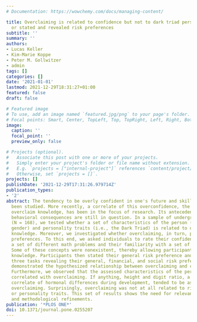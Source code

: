 ```yaml
---
# Documentation: https://wowchemy.com/docs/managing-content/

title: Overclaiming is related to confidence but not to dark triad personality traits
  or stated and revealed risk preferences
subtitle: ''
summary: ''
authors:
- Lucas Keller
- Kim-Marie Koppe
- Peter M. Gollwitzer
- admin
tags: []
categories: []
date: '2021-01-01'
lastmod: 2021-12-29T18:31:27+01:00
featured: false
draft: false

# Featured image
# To use, add an image named `featured.jpg/png` to your page's folder.
# Focal points: Smart, Center, TopLeft, Top, TopRight, Left, Right, BottomLeft, Bottom, BottomRight.
image:
  caption: ''
  focal_point: ''
  preview_only: false

# Projects (optional).
#   Associate this post with one or more of your projects.
#   Simply enter your project's folder or file name without extension.
#   E.g. `projects = ["internal-project"]` references `content/project/deep-learning/index.md`.
#   Otherwise, set `projects = []`.
projects: []
publishDate: '2021-12-29T17:31:26.979714Z'
publication_types:
- '2'
abstract: The tendency to be overly confident in one's future and skills has long
  been studied. More recently, a correlate of this overconfidence, the tendency to
  overclaim knowledge, has been in the focus of research. Its antecedents and downstream
  behavioral consequences are still in question. In a sample of undergraduate students
  (N = 168), we tested whether a set of characteristics of the person (e.g., age,
  gender) and personality traits (i.e., the Dark Triad) is related to overclaiming
  knowledge. Moreover, we investigated whether overclaiming, in turn, predicts risk
  preferences. To this end, we asked individuals to rate their confidence in solving
  a set of different math problems and their familiarity with a set of math concepts.
  Some of these concepts were nonexistent, thereby allowing participants to overclaim
  knowledge. Participants then stated their general risk preference and performed
  three tasks revealing their general, financial, and social risk preferences. We
  demonstrated the hypothesized relationship between overclaiming and confidence.
  Furthermore, we observed that the assessed characteristics of the person were not
  correlated with overclaiming. If anything, height and digit ratio, a phenomenological
  correlate of hormonal differences during development, tended to be associated with
  overclaiming. Surprisingly, overclaiming was not at all related to risk preferences
  or personality traits. This set of results shows the need for relevant theoretical
  and methodological refinements.
publication: '*PLOS ONE*'
doi: 10.1371/journal.pone.0255207
---
```

